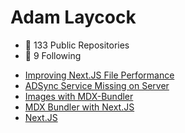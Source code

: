 # Adam Laycock

<!-- START STATS -->
 - 📘 133 Public Repositories
 - 👀 9 Following
<!-- END STATS -->

<!-- START SITE -->
 - [Improving Next.JS File Performance](https://www.arcath.net/2021/06/improving-nextjs-file-performance)
 - [ADSync Service Missing on Server](https://www.arcath.net/2021/06/adsync-missing)
 - [Images with MDX-Bundler](https://www.arcath.net/2021/04/images-with-mdx-bundler)
 - [MDX Bundler with Next.JS](https://www.arcath.net/2021/03/mdx-bundler)
 - [Next.JS](https://www.arcath.net/2021/02/next.js)
<!-- END SITE -->
